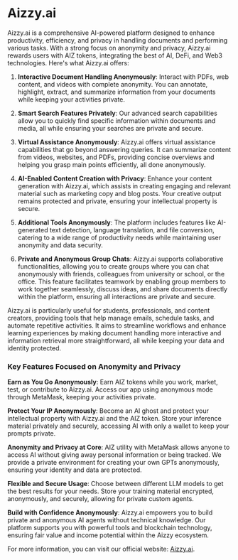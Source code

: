 # Aizzy.ai

Aizzy.ai is a comprehensive AI-powered platform designed to enhance productivity, efficiency, and privacy in handling documents and performing various tasks. With a strong focus on anonymity and privacy, Aizzy.ai rewards users with AIZ tokens, integrating the best of AI, DeFi, and Web3 technologies. Here's what Aizzy.ai offers:

1. **Interactive Document Handling Anonymously**: Interact with PDFs, web content, and videos with complete anonymity. You can annotate, highlight, extract, and summarize information from your documents while keeping your activities private.

2. **Smart Search Features Privately**: Our advanced search capabilities allow you to quickly find specific information within documents and media, all while ensuring your searches are private and secure.

3. **Virtual Assistance Anonymously**: Aizzy.ai offers virtual assistance capabilities that go beyond answering queries. It can summarize content from videos, websites, and PDFs, providing concise overviews and helping you grasp main points efficiently, all done anonymously.

4. **AI-Enabled Content Creation with Privacy**: Enhance your content generation with Aizzy.ai, which assists in creating engaging and relevant material such as marketing copy and blog posts. Your creative output remains protected and private, ensuring your intellectual property is secure.

5. **Additional Tools Anonymously**: The platform includes features like AI-generated text detection, language translation, and file conversion, catering to a wide range of productivity needs while maintaining user anonymity and data security.

6. **Private and Anonymous Group Chats**: Aizzy.ai supports collaborative functionalities, allowing you to create groups where you can chat anonymously with friends, colleagues from university or school, or the office. This feature facilitates teamwork by enabling group members to work together seamlessly, discuss ideas, and share documents directly within the platform, ensuring all interactions are private and secure.

Aizzy.ai is particularly useful for students, professionals, and content creators, providing tools that help manage emails, schedule tasks, and automate repetitive activities. It aims to streamline workflows and enhance learning experiences by making document handling more interactive and information retrieval more straightforward, all while keeping your data and identity protected.

### Key Features Focused on Anonymity and Privacy

**Earn as You Go Anonymously**: Earn AIZ tokens while you work, market, test, or contribute to Aizzy.ai. Access our app using anonymous mode through MetaMask, keeping your activities private.

**Protect Your IP Anonymously**: Become an AI ghost and protect your intellectual property with Aizzy.ai and the AIZ token. Store your inference material privately and securely, accessing AI with only a wallet to keep your prompts private.

**Anonymity and Privacy at Core**: AIZ utility with MetaMask allows anyone to access AI without giving away personal information or being tracked. We provide a private environment for creating your own GPTs anonymously, ensuring your identity and data are protected.

**Flexible and Secure Usage**: Choose between different LLM models to get the best results for your needs. Store your training material encrypted, anonymously, and securely, allowing for private custom agents.

**Build with Confidence Anonymously**: Aizzy.ai empowers you to build private and anonymous AI agents without technical knowledge. Our platform supports you with powerful tools and blockchain technology, ensuring fair value and income potential within the Aizzy ecosystem.

For more information, you can visit our official website: [Aizzy.ai](https://aizzy.ai).
